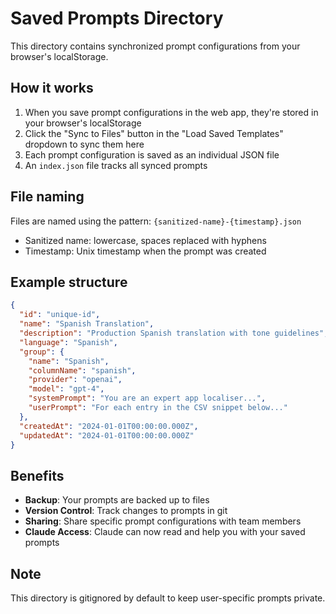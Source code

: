# Saved Prompts Directory

This directory contains synchronized prompt configurations from your browser's localStorage.

## How it works

1. When you save prompt configurations in the web app, they're stored in your browser's localStorage
2. Click the "Sync to Files" button in the "Load Saved Templates" dropdown to sync them here
3. Each prompt configuration is saved as an individual JSON file
4. An `index.json` file tracks all synced prompts

## File naming

Files are named using the pattern: `{sanitized-name}-{timestamp}.json`
- Sanitized name: lowercase, spaces replaced with hyphens
- Timestamp: Unix timestamp when the prompt was created

## Example structure

```json
{
  "id": "unique-id",
  "name": "Spanish Translation",
  "description": "Production Spanish translation with tone guidelines",
  "language": "Spanish",
  "group": {
    "name": "Spanish",
    "columnName": "spanish",
    "provider": "openai",
    "model": "gpt-4",
    "systemPrompt": "You are an expert app localiser...",
    "userPrompt": "For each entry in the CSV snippet below..."
  },
  "createdAt": "2024-01-01T00:00:00.000Z",
  "updatedAt": "2024-01-01T00:00:00.000Z"
}
```

## Benefits

- **Backup**: Your prompts are backed up to files
- **Version Control**: Track changes to prompts in git
- **Sharing**: Share specific prompt configurations with team members
- **Claude Access**: Claude can now read and help you with your saved prompts

## Note

This directory is gitignored by default to keep user-specific prompts private.
